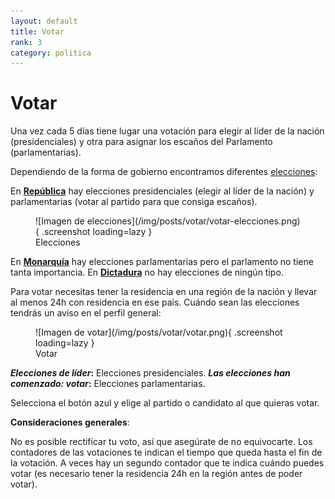```yaml
---
layout: default
title: Votar
rank: 3
category: politica
---
```


# Votar

Una vez cada 5 días tiene lugar una votación para elegir al líder de la nación (presidenciales) y otra para asignar los escaños del Parlamento (parlamentarias).

Dependiendo de la forma de gobierno encontramos diferentes [elecciones](/3.-Politica/Elecciones/):

En [**República**](/3.-Politica/Formas-de-gobierno/#republica-presidencial) hay elecciones presidenciales (elegir al líder de la nación) y parlamentarias (votar al partido para que consiga escaños).

<figure markdown>
  ![Imagen de elecciones](/img/posts/votar/votar-elecciones.png){ .screenshot loading=lazy }
  <figcaption>Elecciones</figcaption>
</figure>

En [**Monarquía**](/3.-Politica/Formas-de-gobierno/#monarquia) hay elecciones parlamentarias pero el parlamento no tiene tanta importancia. En [**Dictadura**](/3.-Politica/Formas-de-gobierno/#dictadura) no hay elecciones de ningún tipo.

Para votar necesitas tener la residencia en una región de la nación y llevar al menos 24h con residencia en ese país. Cuándo sean las elecciones tendrás un aviso en el perfil general:

<figure markdown>
  ![Imagen de votar](/img/posts/votar/votar.png){ .screenshot loading=lazy }
  <figcaption>Votar</figcaption>
</figure>

_**Elecciones de líder**_**:** Elecciones presidenciales. _**Las elecciones han comenzado: votar**_**:** Elecciones parlamentarias.

Selecciona el botón azul y elige al partido o candidato al que quieras votar.

**Consideraciones generales**:

No es posible rectificar tu voto, así que asegúrate de no equivocarte. Los contadores de las votaciones te indican el tiempo que queda hasta el fin de la votación. A veces hay un segundo contador que te indica cuándo puedes votar (es necesario tener la residencia 24h en la región antes de poder votar).

